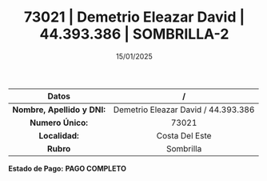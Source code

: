 ﻿---
title: 73021 | Demetrio Eleazar David | 44.393.386 | SOMBRILLA-2
date: 15/01/2025
draft: false
tags: ['costa-del-este', 'titular', 'sombrilla']
---

|          **Datos**          |  /  |
|:---------------------------:|:---:|
| **Nombre, Apellido y DNI:** | Demetrio Eleazar David / 44.393.386 |
|      **Numero Único:**      | 73021 |
|        **Localidad:**       | Costa Del Este |
|          **Rubro**          | Sombrilla |

**Estado de Pago:** **PAGO COMPLETO**
